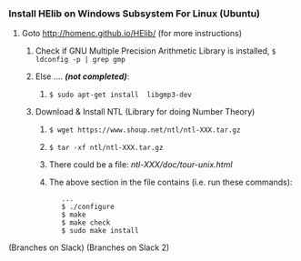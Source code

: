 ### Install HElib on Windows Subsystem For Linux (Ubuntu)

1. Goto http://homenc.github.io/HElib/ (for more instructions)

   1. Check if GNU Multiple Precision Arithmetic Library is installed, `$ ldconfig -p | grep gmp`

   2. Else .... ***(not completed)***:

      1.   `$ sudo apt-get install  libgmp3-dev`

   3. Download & Install NTL (Library for doing Number Theory)

      1. `$ wget https://www.shoup.net/ntl/ntl-XXX.tar.gz `

      2. `$ tar -xf ntl/ntl-XXX.tar.gz`

      3. There could be a file: *ntl-XXX/doc/tour-unix.html*

      4. The above section in the file contains (i.e. run these commands): 

         ```
            ...
            $ ./configure 
            $ make
            $ make check
            $ sudo make install
         ```

(Branches on Slack)
(Branches on Slack 2)
         
